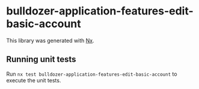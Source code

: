 # bulldozer-application-features-edit-basic-account

This library was generated with [Nx](https://nx.dev).

## Running unit tests

Run `nx test bulldozer-application-features-edit-basic-account` to execute the unit tests.
